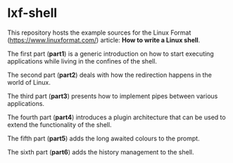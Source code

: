# lxf-shell

This repository hosts the example sources for the Linux Format (https://www.linuxformat.com/) article: **How to write a Linux shell**.

The first part (**part1**) is a generic introduction on how to start executing applications while living in the confines of the shell. 

The second part (**part2**) deals with how the redirection happens in the world of Linux.

The third part (**part3**) presents how to implement pipes between various applications.

The fourth part (**part4**) introduces a plugin architecture that can be used to extend the functionality of the shell.

The fifth part (**part5**) adds the long awaited colours to the prompt.

The sixth part (**part6**) adds the history management to the shell.
